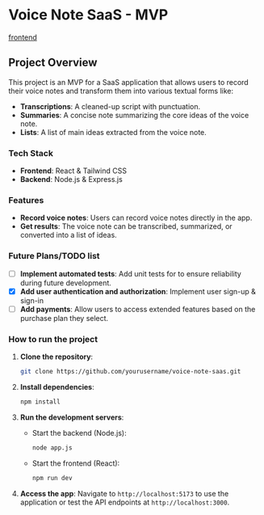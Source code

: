 # Voice Note SaaS - MVP

[frontend](https://github.com/dsabljic/voice-notes-frontend/blob/master/README.md)

## Project Overview

This project is an MVP for a SaaS application that allows users to record their voice notes and transform them into various textual forms like:

- **Transcriptions**: A cleaned-up script with punctuation.
- **Summaries**: A concise note summarizing the core ideas of the voice note.
- **Lists**: A list of main ideas extracted from the voice note.

### Tech Stack

- **Frontend**: React & Tailwind CSS
- **Backend**: Node.js & Express.js

<!-- ### Reason for MVP Scope
At this stage, the focus of the project is to build a working MVP without user authentication, authorization, or payments. The decision to keep these out of the MVP is to align with my current learning journey in Node.js/Express, which is still covering foundational topics.

By limiting the scope of this MVP I want to:
- Apply what I am currently learning in the aforementioned course.
- Create a simple, functional version of the full stack app without diving into topics like authentication and payment integration, which will be added later as I advance through the course. -->

### Features

- **Record voice notes**: Users can record voice notes directly in the app.
- **Get results**: The voice note can be transcribed, summarized, or converted into a list of ideas.

### Future Plans/TODO list

- [ ] **Implement automated tests**: Add unit tests for to ensure reliability during future development.
- [x] **Add user authentication and authorization**: Implement user sign-up & sign-in
- [ ] **Add payments**: Allow users to access extended features based on the purchase plan they select.

### How to run the project

1. **Clone the repository**:

   ```bash
   git clone https://github.com/yourusername/voice-note-saas.git
   ```

2. **Install dependencies**:

   ```bash
   npm install
   ```

3. **Run the development servers**:

   - Start the backend (Node.js):
     ```bash
     node app.js
     ```
   - Start the frontend (React):
     ```bash
     npm run dev
     ```

4. **Access the app**:
   Navigate to `http://localhost:5173` to use the application or test the API endpoints at `http://localhost:3000`.
